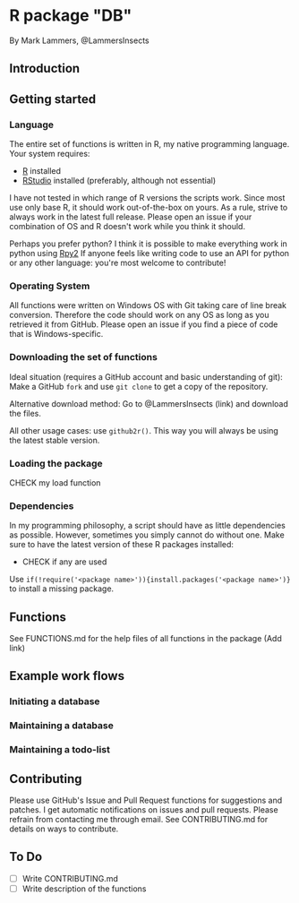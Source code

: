 # R package "DB"

By Mark Lammers, @LammersInsects

## Introduction

## Getting started

### Language

The entire set of functions is written in R, my native programming language.
Your system requires:

- [R](https://www.r-project.org/) installed
- [RStudio](https://www.rstudio.com) installed (preferably, although not essential)

I have not tested in which range of R versions the scripts work. Since most use only base R, it should work out-of-the-box on yours. As a rule, strive to always work in the latest full release. Please open an issue if your combination of OS and R doesn't work while you think it should.

Perhaps you prefer python? I think it is possible to make everything work in python using [Rpy2](https://rpy2.github.io/doc/latest/html/)
If anyone feels like writing code to use an API for python or any other language: you're most welcome to contribute!

### Operating System

All functions were written on Windows OS with Git taking care of line break conversion. Therefore the code should work on any OS as long as you retrieved it from GitHub.
Please open an issue if you find a piece of code that is Windows-specific.

### Downloading the set of functions

Ideal situation (requires a GitHub account and basic understanding of git): Make a GitHub `fork` and use `git clone` to get a copy of the repository.

Alternative download method: Go to @LammersInsects (link) and download the files.

All other usage cases: use `github2r()`. This way you will always be using the latest stable version.

### Loading the package

CHECK my load function

### Dependencies

In my programming philosophy, a script should have as little dependencies as possible. However, sometimes you simply cannot do without one. Make sure to have the latest version of these R packages installed:

- CHECK if any are used

Use `if(!require('<package name>')){install.packages('<package name>')}` to install a missing package.

## Functions

See FUNCTIONS.md for the help files of all functions in the package (Add link)

## Example work flows

### Initiating a database

### Maintaining a database

### Maintaining a todo-list

## Contributing

Please use GitHub's Issue and Pull Request functions for suggestions and patches. I get automatic notifications on issues and pull requests. Please refrain from contacting me through email.
See CONTRIBUTING.md for details on ways to contribute.

## To Do

- [ ] Write CONTRIBUTING.md
- [ ] Write description of the functions
